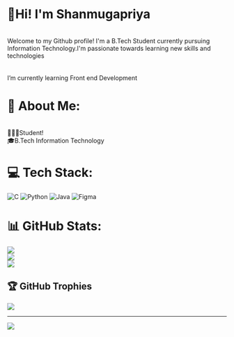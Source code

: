 # 👋Hi! I'm Shanmugapriya
<br>Welcome to my Github profile! I'm a B.Tech Student currently pursuing Information Technology.I'm passionate towards learning new skills and technologies<br><br><br> I’m currently learning Front end Development <br>

# 💫 About Me:
<br>👩🏻‍🎓Student! <br> 🎓B.Tech Information Technology <br>


# 💻 Tech Stack:
![C](https://img.shields.io/badge/c-%2300599C.svg?style=for-the-badge&logo=c&logoColor=white) ![Python](https://img.shields.io/badge/python-3670A0?style=for-the-badge&logo=python&logoColor=ffdd54) ![Java](https://img.shields.io/badge/java-%23ED8B00.svg?style=for-the-badge&logo=openjdk&logoColor=white) ![Figma](https://img.shields.io/badge/figma-%23F24E1E.svg?style=for-the-badge&logo=figma&logoColor=white)
# 📊 GitHub Stats:
![](https://github-readme-stats.vercel.app/api?username=ShanmugapriyaR2004&theme=dark&hide_border=false&include_all_commits=false&count_private=false)<br/>
![](https://github-readme-streak-stats.herokuapp.com/?user=ShanmugapriyaR2004&theme=dark&hide_border=false)<br/>
![](https://github-readme-stats.vercel.app/api/top-langs/?username=ShanmugapriyaR2004&theme=dark&hide_border=false&include_all_commits=false&count_private=false&layout=compact)

## 🏆 GitHub Trophies
![](https://github-profile-trophy.vercel.app/?username=ShanmugapriyaR2004&theme=radical&no-frame=false&no-bg=true&margin-w=4)

---
[![](https://visitcount.itsvg.in/api?id=ShanmugapriyaR2004&icon=0&color=0)](https://visitcount.itsvg.in)

<!-- Proudly created with GPRM ( https://gprm.itsvg.in ) -->
